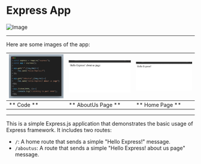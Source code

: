 # Express App
![Image](https://encrypted-tbn0.gstatic.com/images?q=tbn:ANd9GcR2_RY4COV565Nju7b4ZI5tsPkJQT1imxdFXg&s)

---
Here are some images of the app:

| ![Image 1](Routing.png) | ![Image 2](ss01.jpeg) | ![Image 3](ss02.jpeg) |
|------------------------------|------------------------------|------------------------------|
| ** Code **       | ** AboutUs Page **       | ** Home Page **       |

---

This is a simple Express.js application that demonstrates the basic usage of Express framework. It includes two routes:

- `/`: A home route that sends a simple "Hello Express!" message.
- `/aboutus`: A route that sends a simple "Hello Express! about us page" message.

